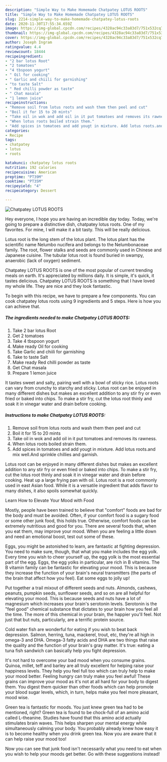 ```yaml
---
description: "Simple Way to Make Homemade Chatpatey LOTUS ROOTS"
title: "Simple Way to Make Homemade Chatpatey LOTUS ROOTS"
slug: 2214-simple-way-to-make-homemade-chatpatey-lotus-roots
date: 2020-11-30T17:55:34.659Z
image: https://img-global.cpcdn.com/recipes/4328ac94c33a83d7/751x532cq70/chatpatey-lotus-roots-recipe-main-photo.jpg
thumbnail: https://img-global.cpcdn.com/recipes/4328ac94c33a83d7/751x532cq70/chatpatey-lotus-roots-recipe-main-photo.jpg
cover: https://img-global.cpcdn.com/recipes/4328ac94c33a83d7/751x532cq70/chatpatey-lotus-roots-recipe-main-photo.jpg
author: Joseph Ingram
ratingvalue: 4.4
reviewcount: 18444
recipeingredient:
- "2 bar lotus Root"
- "2 tomatoes"
- "4 tbspoon yogurt"
- " Oil for cooking"
- " Garlic and chiili for garnishing"
- "to taste Salt"
- " Red chilli powder as taste"
- " Chat masala"
- "1 lemon juice"
recipeinstructions:
- "Remove soil from lotus roots and wash them then peel and cut"
- "Boil it for 15 to 20 mints"
- "Take oil in wok and add oil in it put tomatoes and removes its rawness."
- "When lotus roots boiled strain them."
- "Add spices in tomatoes and add yougt in mixture. Add lotus roots.and mix well.And sprinkle chillies and garnish."
categories:
- Recipe
tags:
- chatpatey
- lotus
- roots

katakunci: chatpatey lotus roots 
nutrition: 192 calories
recipecuisine: American
preptime: "PT39M"
cooktime: "PT35M"
recipeyield: "4"
recipecategory: Dessert

---
```



![Chatpatey LOTUS ROOTS](https://img-global.cpcdn.com/recipes/4328ac94c33a83d7/751x532cq70/chatpatey-lotus-roots-recipe-main-photo.jpg)

Hey everyone, I hope you are having an incredible day today. Today, we're going to prepare a distinctive dish, chatpatey lotus roots. One of my favorites. For mine, I will make it a bit tasty. This will be really delicious.

Lotus root is the long stem of the lotus plant. The lotus plant has the scientific name Nelumbo nucifera and belongs to the Nelumbonaceae family. The root, flower stalks and seeds are commonly used in Chinese and Japanese cuisine. The tubular lotus root is found buried in swampy, anaerobic (lack of oxygen) sediment.

Chatpatey LOTUS ROOTS is one of the most popular of current trending meals on earth. It's appreciated by millions daily. It is simple, it's quick, it tastes delicious. Chatpatey LOTUS ROOTS is something that I have loved my whole life. They are nice and they look fantastic.


To begin with this recipe, we have to prepare a few components. You can cook chatpatey lotus roots using 9 ingredients and 5 steps. Here is how you can achieve that.

<!--inarticleads1-->

##### The ingredients needed to make Chatpatey LOTUS ROOTS:

1. Take 2 bar lotus Root
1. Get 2 tomatoes
1. Take 4 tbspoon yogurt
1. Make ready  Oil for cooking
1. Take  Garlic and chiili for garnishing
1. Take to taste Salt
1. Make ready  Red chilli powder as taste
1. Get  Chat masala
1. Prepare 1 lemon juice


It tastes sweet and salty, pairing well with a bowl of sticky rice. Lotus roots can vary from crunchy to starchy and sticky. Lotus root can be enjoyed in many different dishes but makes an excellent addition to any stir fry or even fried or baked into chips. To make a stir fry, cut the lotus root thinly and soak it in vinegar water and drain before cooking. 

<!--inarticleads2-->

##### Instructions to make Chatpatey LOTUS ROOTS:

1. Remove soil from lotus roots and wash them then peel and cut
1. Boil it for 15 to 20 mints
1. Take oil in wok and add oil in it put tomatoes and removes its rawness.
1. When lotus roots boiled strain them.
1. Add spices in tomatoes and add yougt in mixture. Add lotus roots.and mix well.And sprinkle chillies and garnish.


Lotus root can be enjoyed in many different dishes but makes an excellent addition to any stir fry or even fried or baked into chips. To make a stir fry, cut the lotus root thinly and soak it in vinegar water and drain before cooking. Heat up a large frying pan with oil. Lotus root is a root commonly used in east Asian food. While it is a versatile ingredient that adds flavor to many dishes, it also spoils somewhat quickly. 

Learn How to Elevate Your Mood with Food


Mostly, people have been trained to believe that "comfort" foods are bad for the body and must be avoided. Often, if your comfort food is a sugary food or some other junk food, this holds true. Otherwise, comfort foods can be extremely nutritious and good for you. There are several foods that, when you eat them, may improve your mood. When you are feeling a little down and need an emotional boost, test out some of these.

Eggs, you might be astonished to learn, are fantastic at fighting depression. You need to make sure, though, that what you make includes the egg yolk. Every time you wish to cheer yourself up, the egg yolk is the most essential part of the egg. Eggs, the egg yolks in particular, are rich in B vitamins. The B vitamin family can be fantastic for elevating your mood. This is because they increase the function of your brain's neural transmitters (the parts of the brain that affect how you feel). Eat some eggs to jolly up!

Put together a trail mixout of different seeds and nuts. Almonds, cashews, peanuts, pumpkin seeds, sunflower seeds, and so on are all helpful for elevating your mood. This is because seeds and nuts have a lot of magnesium which increases your brain's serotonin levels. Serotonin is the "feel good" chemical substance that dictates to your brain how you feel all the time. The more of this chemical in your brain, the happier you'll feel. Not just that but nuts, particularly, are a terrific protein source.

Cold water fish are wonderful for eating if you wish to beat back depression. Salmon, herring, tuna, mackerel, trout, etc, they're all high in omega-3 and DHA. Omega-3 fatty acids and DHA are two things that raise the quality and the function of your brain's gray matter. It's true: eating a tuna fish sandwich can basically help you fight depression. 

It's not hard to overcome your bad mood when you consume grains. Quinoa, millet, teff and barley are all truly excellent for helping raise your happiness levels. They help you feel full too which can truly help to make your mood better. Feeling hungry can truly make you feel awful! These grains can improve your mood as it's not at all hard for your body to digest them. You digest them quicker than other foods which can help promote your blood sugar levels, which, in turn, helps make you feel more pleasant, mood wise.

Green tea is fantastic for moods. You just knew green tea had to be mentioned, right? Green tea is found to be chock-full of an amino acid called L-theanine. Studies have found that this amino acid actually stimulates brain waves. This helps sharpen your mental energy while simultaneously calming your body. You probably already knew how easy it is to become healthy when you drink green tea. Now you are aware that it can help raise your mood too!

Now you can see that junk food isn't necessarily what you need to eat when you wish to help your moods get better. Go  with  these suggestions  instead!

